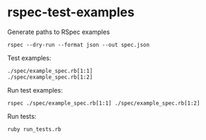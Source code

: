 # rspec-test-examples

Generate paths to RSpec examples

```
rspec --dry-run --format json --out spec.json
```

Test examples:

```
./spec/example_spec.rb[1:1]
./spec/example_spec.rb[1:2]
```

Run test examples:

```
rspec ./spec/example_spec.rb[1:1] ./spec/example_spec.rb[1:2]
```

Run tests:

```
ruby run_tests.rb
```

